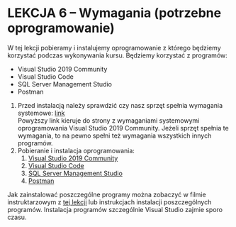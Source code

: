 # LEKCJA 6 – Wymagania (potrzebne oprogramowanie)
W tej lekcji pobieramy i instalujemy oprogramowanie z którego będziemy korzystać podczas wykonywania kursu. Będziemy korzystać z programów:
* Visual Studio 2019 Community
* Visual Studio Code
* SQL Server Management Studio
* Postman

1. Przed instalacją należy sprawdzić czy nasz sprzęt spełnia wymagania systemowe: [link](https://docs.microsoft.com/en-us/visualstudio/releases/2019/system-requirements)  
Powyższy link kieruje do strony z wymaganiami systemowymi oprogramowania Visual Studio 2019 Community. Jeżeli sprzęt spełnia te wymagania, to na pewno spełni też wymagania wszystkich innych programów.
2. Pobieranie i instalacja oprogramowania:
    1. [Visual Studio 2019 Community](https://visualstudio.microsoft.com/pl/vs/community/)
	2. [Visual Studio Code](https://code.visualstudio.com/download)
	3. [SQL Server Management Studio](https://docs.microsoft.com/en-us/sql/ssms/download-sql-server-management-studio-ssms?view=sql-server-ver15)
	4. [Postman](https://www.postman.com/downloads/)


Jak zainstalować poszczególne programy można zobaczyć w filmie instruktarzowym z [tej lekcji](https://kurs.szkoladotneta.pl/zostan-programista-asp-net/tydzien-1-plan-gry/lekcja-7-wymagania-potrzebne-oprogramowanie/) lub instrukcjach instalacji poszczególnych programów. Instalacja programów szczególnie Visual Studio zajmie sporo czasu.

